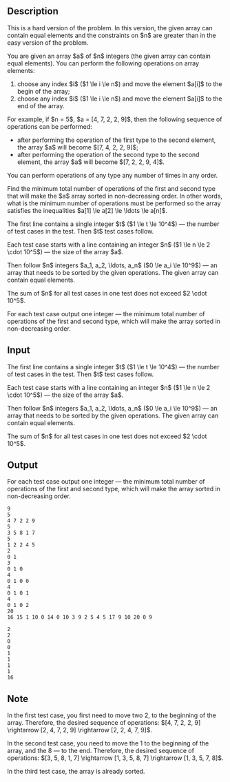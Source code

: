 ## Description

<div><p><span class="tex-font-style-bf">This is a hard version of the problem. In this version, the given array can contain equal elements and the constraints on $n$ are greater than in the easy version of the problem.</span></p><p>You are given an array $a$ of $n$ integers <span class="tex-font-style-bf">(the given array can contain equal elements)</span>. You can perform the following operations on array elements:</p><ol> <li> choose any index $i$ ($1 \le i \le n$) and move the element $a[i]$ to the <span class="tex-font-style-bf">begin</span> of the array; </li><li> choose any index $i$ ($1 \le i \le n$) and move the element $a[i]$ to the <span class="tex-font-style-bf">end</span> of the array. </li></ol><p>For example, if $n = 5$, $a = [4, 7, 2, 2, 9]$, then the following sequence of operations can be performed: </p><ul> <li> after performing the operation of the first type to the second element, the array $a$ will become $[7, 4, 2, 2, 9]$; </li><li> after performing the operation of the second type to the second element, the array $a$ will become $[7, 2, 2, 9, 4]$. </li></ul><p>You can perform operations of any type any number of times in any order.</p><p>Find the minimum total number of operations of the first and second type that will make the $a$ array sorted in non-decreasing order. In other words, what is the minimum number of operations must be performed so the array satisfies the inequalities $a[1] \le a[2] \le \ldots \le a[n]$.</p></div><div class="input-specification"><p>The first line contains a single integer $t$ ($1 \le t \le 10^4$)&nbsp;— the number of test cases in the test. Then $t$ test cases follow.</p><p>Each test case starts with a line containing an integer $n$ ($1 \le n \le 2 \cdot 10^5$)&nbsp;— the size of the array $a$.</p><p>Then follow $n$ integers $a_1, a_2, \ldots, a_n$ ($0 \le a_i \le 10^9$)&nbsp;— an array that needs to be sorted by the given operations. <span class="tex-font-style-bf">The given array can contain equal elements</span>.</p><p>The sum of $n$ for all test cases in one test does not exceed $2 \cdot 10^5$.</p></div><div class="output-specification"><p>For each test case output one integer&nbsp;— the minimum total number of operations of the first and second type, which will make the array sorted in non-decreasing order.</p></div>

## Input

<p>The first line contains a single integer $t$ ($1 \le t \le 10^4$)&nbsp;— the number of test cases in the test. Then $t$ test cases follow.</p><p>Each test case starts with a line containing an integer $n$ ($1 \le n \le 2 \cdot 10^5$)&nbsp;— the size of the array $a$.</p><p>Then follow $n$ integers $a_1, a_2, \ldots, a_n$ ($0 \le a_i \le 10^9$)&nbsp;— an array that needs to be sorted by the given operations. <span class="tex-font-style-bf">The given array can contain equal elements</span>.</p><p>The sum of $n$ for all test cases in one test does not exceed $2 \cdot 10^5$.</p>

## Output

<p>For each test case output one integer&nbsp;— the minimum total number of operations of the first and second type, which will make the array sorted in non-decreasing order.</p>





```input1
9
5
4 7 2 2 9
5
3 5 8 1 7
5
1 2 2 4 5
2
0 1
3
0 1 0
4
0 1 0 0
4
0 1 0 1
4
0 1 0 2
20
16 15 1 10 0 14 0 10 3 9 2 5 4 5 17 9 10 20 0 9
```




```output1
2
2
0
0
1
1
1
1
16
```



## Note

<p>In the first test case, you first need to move two <span class="tex-font-style-tt">2</span>, to the beginning of the array. Therefore, the desired sequence of operations: $[4, 7, 2, 2, 9] \rightarrow [2, 4, 7, 2, 9] \rightarrow [2, 2, 4, 7, 9]$.</p><p>In the second test case, you need to move the <span class="tex-font-style-tt">1</span> to the beginning of the array, and the <span class="tex-font-style-tt">8</span>&nbsp;— to the end. Therefore, the desired sequence of operations: $[3, 5, 8, 1, 7] \rightarrow [1, 3, 5, 8, 7] \rightarrow [1, 3, 5, 7, 8]$.</p><p>In the third test case, the array is already sorted.</p>
